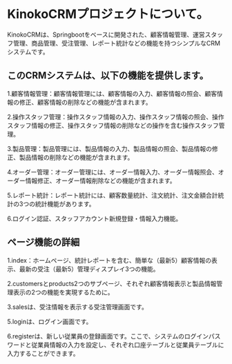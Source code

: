 # KinokoCRMプロジェクトについて。

KinokoCRMは、Springbootをベースに開発された、顧客情報管理、運営スタッフ管理、商品管理、受注管理、レポート統計などの機能を持つシンプルなCRMシステムです。

## このCRMシステムは、以下の機能を提供します。

1.顧客情報管理：顧客情報管理には、顧客情報の入力、顧客情報の照会、顧客情報の修正、顧客情報の削除などの機能が含まれます。

2.操作スタッフ管理：操作スタッフ情報の入力、操作スタッフ情報の照会、操作スタッフ情報の修正、操作スタッフ情報の削除などの操作を含む操作スタッフ管理。

3.製品管理：製品管理には、製品情報の入力、製品情報の照会、製品情報の修正、製品情報の削除などの機能が含まれます。

4.オーダー管理：オーダー管理には、オーダー情報入力、オーダー情報照会、オーダー情報修正、オーダー情報削除などの機能が含まれます。

5.レポート統計：レポート統計には、顧客数量統計、注文統計、注文金額合計統計の3つの統計機能があります。

6.ログイン認証、スタッフアカウント新規登録・情報入力機能。

## ページ機能の詳細

1.index：ホームページ、統計レポートを含む、簡単な（最新5）顧客情報の表示、最新の受注（最新5）管理ディスプレイ3つの機能。

2.customersとproducts2つのサブページ、それぞれ顧客情報表示と製品情報管理表示の2つの機能を実現するために。

3.salesは、受注情報を表示する受注管理画面です。

5.loginは、ログイン画面です。

6.registerは、新しい従業員の登録画面です。ここで、システムのログインパスワードと従業員情報の入力を設定し、それぞれ口座テーブルと従業員テーブルに入力することができます。

